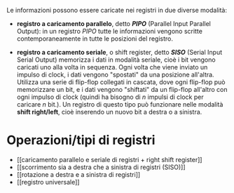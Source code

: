 Le informazioni possono essere caricate nei registri in due diverse modalità:

- **registro a caricamento parallelo**, detto ***PIPO*** (Parallel Input Parallel Output): in un registro *PIPO* tutte le informazioni vengono scritte contemporaneamente in tutte le posizioni del registro.

- **registro a caricamento seriale**, o shift register, detto ***SISO*** (Serial Input Serial Output) memorizza i dati in modalità seriale, cioè i bit vengono caricati uno alla volta in sequenza. Ogni volta che viene inviato un impulso di clock, i dati vengono "spostati" da una posizione all'altra. Utilizza una serie di flip-flop collegati in cascata, dove ogni flip-flop può memorizzare un bit, e i dati vengono "shiftati" da un flip-flop all'altro con ogni impulso di clock (quindi ha bisogno di $n$ impulsi di clock per caricare $n$ bit.). Un registro di questo tipo può funzionare nelle modalità **shift right/left**, cioè inserendo un nuovo bit a destra o a sinistra.
# Operazioni/tipi di registri

- [[caricamento parallelo e seriale di registri + right shift register]]
- [[scorrimento sia a destra che a sinistra di registri (SISO)]]
- [[rotazione a destra e a sinistra di registri]]
- [[registro universale]]
